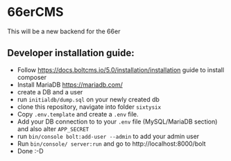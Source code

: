 # 66erCMS

This will be a new backend for the 66er

## Developer installation guide:

 - Follow https://docs.boltcms.io/5.0/installation/installation guide to install composer
 - Install MariaDB https://mariadb.com/
 - create a DB and a user
 - run `initialdb/dump.sql` on your newly created db
 - clone this repository, navigate into folder `sixtysix`
 - Copy `.env.template` and create a `.env` file.
 - Add your DB connection to to your `.env` file (MySQL/MariaDB section) and also alter `APP_SECRET`
 - run `bin/console bolt:add-user --admin` to add your admin user
 - Run `bin/console/ server:run` and go to http://localhost:8000/bolt
 - Done :-D